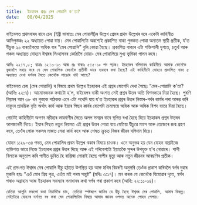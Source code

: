 ```yaml
---
title:  ইচহাকৰ প্ৰশ্নঃ মেৰ পোৱালি ক'তা?
date:   08/04/2025
---
```


বাইবেলত প্ৰথমবাৰৰ বাবে চেহ (ইব্ৰী ভাষাতঃ মেৰ পোৱালী)ৰ উল্লেখ প্ৰেমৰ প্ৰথম উল্লেখৰ দৰে একেটা কাহিনীত আদিপুস্তকঃ ২২ অধ্যায়ত পোৱা যায়। মেৰ পোৱালিটো অৱশ্যেই প্রকাশিত বাক্য পুস্তকত পোৱা অন্যতম স্থায়ী প্রতীক, য'ত যীচুক ২০ বাৰতকৈয়ো অধিক বাৰ “মেৰ পোৱালি” বুলি কোৱা হৈছে। প্রকাশিত বাক্যৰ এটা শক্তিশালী দৃশ্যত, চতুৰ্থ আৰু পঞ্চম অধ্যায়ত যোহনে ঈশ্বৰৰ সিংহাসনৰ কোঠালৈ যোৱা- মেৰ পোৱালিয়ে মুখ্য ভুমিকা পালন কৰে।

`আদিঃ ২২:৭,৮; যাত্রাঃ ১২:৩-১৩ আৰু প্ৰঃ বাক্যঃ ৫:৫-১০ পদ পঢ়ক। ইচহাকৰ বলিদানৰ কাহিনীয়ে আমাক কেনেকৈ বুজাবলৈ সহায় কৰে যে মেৰ পোৱালিক কেনেকৈ প্ৰতীকী ভাৱে ব্যৱহাৰ কৰা হৈছে? এই কাহিনীটো যোহনে প্রকাশিত বাক্য ৫ অধ্যায়ত দেখা দৰ্শনৰ সৈতে কেনেকৈ সাঙোৰ খাই আছে?`

বাইবেলত চেহ (মেৰ পোৱালি) ৰ বিষয়ে প্রথম উল্লেখ ইচহাকৰ এই প্ৰশ্নৰ যোগেদি দেখা গৈছেঃ “মেৰ-পোৱালি ক'তা? (আদিঃ ২২:৭)। আমোদজনক কথাটো হ'ল, বাইবেলৰ বাকী অংশত সেই প্ৰশ্নৰ উত্তৰ অতি বিশদভাৱে দিয়া হৈছে। পুৰণি নিয়মৰ আন ৩৮ খন পুস্তকে পাঠকক এনে এটা পথেদি যায় য'ত ইচহাকৰ প্ৰশ্নৰ উত্তৰ নিস্তাৰ-পৰ্বৰ কাৰ্যৰ পৰা আৰম্ভ কৰি দায়ুদৰ প্ৰাৰম্ভিক বৃত্তি অৰ্থাৎ কাৰ্য আৰু ইয়াৰ পিছৰ কাৰ্যৰ যোগেদি ক্রমান্বয়ে অধিক আৰু অধিক বিশদ ভাৱে দিয়া হৈছে।

গোটেই কাহিনীটো অগণন মচীহাৰ ভাৱবাণীৰ সৈতে অলপ সময়ৰ বাবে স্থগিত ৰখা হৈছে যিয়ে ইচহাকৰ প্ৰশ্নৰ উত্তৰৰ আগজাননী দিয়ে। ইয়াৰ পিছত নতুন নিয়মত এই প্ৰশ্নৰ উত্তৰ পোৱা যায় যেতিয়া যীচুৱে মাংস আৰু তেজেৰে জন্ম গ্ৰহণ কৰে, তেওঁৰ লোক সকলৰ মাজত সেৱা কাৰ্য কৰে আৰু শেষত ক্রুচত নিজৰ জীৱন বলিদান দিয়ে।

যোহন ১:২৯-৩৪ পদত, মেৰ পোৱালিৰ প্ৰথম উল্লেখ থকাৰ বিষয়ে চাওক। এনে অনুভৱ হয় যেন যোহন বাপ্তাইজে ব্যক্তিগত ভাৱে নিজে ইচহাকৰ প্ৰশ্নৰ উত্তৰ দিছে আৰু এই পৰিবেশটো ইয়াতকৈ সুন্দৰ উপযুক্ত হ'ব নোৱাৰে। পাপী বিলাকে অনুতাপ কৰি পানীত ডুবিত হৈ বাপ্তিস্মা লোৱাই হৈছে পাপীৰ মৃত্যু আৰু নতুন জীৱনৰ আৰম্ভণিৰ প্ৰতীক।

এই প্ৰসংগত ঈশ্বৰৰ মেৰ পোৱালি যীচু হঠাতে উপস্থিত হয় আৰু মথিৰ বিৱৰণী অনুসৰি তেওঁক প্ৰকাশ কৰিবলৈ স্বৰ্গৰ দুৱাৰ মুকলি হয়ঃ “এওঁ মোৰ প্রিয় পুত্র, এওঁত মই পৰম সন্তুষ্ট” (মথিঃ ৩:১৭)। মন কৰক যে কেনেকৈ যিহোৱাৰ দূতে, স্বৰ্গৰ পৰাও অব্রাহাম আৰু ইচহাকৰ সমস্যাৰ সমাধানৰ কথা স্বৰ্গৰ পৰা প্ৰকাশ কৰে (আদি: ২২:১১-১৪)।

`যেতিয়া আপুনি সকলো কথা নিয়াৰিকৈ চাব, তেতিয়া স্পষ্টৰূপে জানিব যে যীচু হৈছে ঈশ্বৰৰ মেৰ পোৱালি, আমাৰ বিকল্প। সেইটোৱে যোহনৰ দৰ্শনত বধ কৰা মেৰ পোৱালিটোৰ বিষয়ে আমাৰ জ্ঞানৰ ওপৰত অনেক পোহৰ পেলায়।`